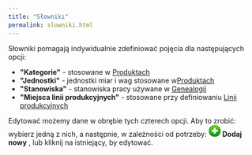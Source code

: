 ```yaml
---
title: "Słowniki"
permalink: slowniki.html
---
```

Słowniki pomagają indywidualnie zdefiniować pojęcia dla następujących opcji:

- **"Kategorie"** - stosowane w [Produktach](/produkty)
- **"Jednostki"** - jednostki miar i wag stosowane w[Produktach](/produkty)
- **"Stanowiska"** - stanowiska pracy używane w [Genealogii](/genealogia)
- **"Miejsca linii produkcyjnych"** - stosowane przy definiowaniu [Linii produkcyjnych](/linie-produkcyjne)

Edytować możemy dane w obrębie tych czterech opcji. Aby to zrobić: wybierz jedną z nich, a następnie, w zależności od potrzeby: ![](/images/newIcon24.png) **Dodaj nowy** , lub kliknij na istniejący, by edytować.

